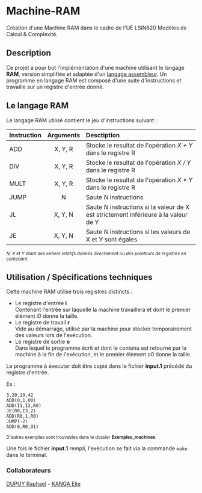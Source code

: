 # Machine-RAM
Création d'une Machine RAM dans le cadre de l'UE LSIN620 Modèles de Calcul & Complexité.

## Description
Ce projet a pour but l'implémentation d'une machine utilisant le langage **RAM**, version simplifiée et adaptée d'un [langage assembleur](https://fr.wikipedia.org/wiki/Assembleur). Un programme en langage RAM est composé d'une suite d'instructions et travaille sur un registre d'entrée donné.

## Le langage RAM
Le langage RAM utilisé contient le jeu d'instructions suivant :

| Instruction | Arguments | Desctiption |
| :- | :-: | :- |
| ADD | X, Y, R | Stocke le resultat de l'opération *X + Y* dans le registre R |
| DIV | X, Y, R | Stocke le resultat de l'opération *X / Y* dans le registre R |
| MULT | X, Y, R | Stocke le resultat de l'opération *X * Y* dans le registre R |
| JUMP | N | Saute *N* instructions |
| JL | X, Y, N | Saute *N* instructions si la valeur de X est strictement inférieure à la valeur de Y |
| JE | X, Y, N | Saute *N* instructions si les valeurs de X et Y sont égales |

<sub>*N, X et Y étant des entiers relatifs donnés directement ou des pointeurs de registres en contenant.*</sub>

## Utilisation / Spécifications techniques

Cette machine RAM utilise trois registres distincts :
 - Le registre d'entrée **i**  
Contenant l'entrée sur laquelle la machine travaillera et dont le premier élément i0 donne la taille.  
 - Le registre de travail **r**  
 Vide au démarrage, utilisé par la machine pour stocker temporairement des valeurs lors de l'exécution.  
 - Le registre de sortie **o**  
 Dans lequel le programme écrit et dont le contenu est retourné par la machine à la fin de l'exécution, et le premier élement o0 donne la taille.

Le programme à éxecuter doit être copié dans le fichier **input.1** précédé du registre d'entrée.

Ex :
```
3,20,19,42
ADD(0,1,O0)
ADD(I1,I2,R0)
JE(R0,I3,2)
ADD(R0,1,R0)
JUMP(-2)
ADD(0,R0,O1)
```

 <sub>D'autres exemples sont trouvables dans le dossier **Exemples_machines**.</sub>

Une fois le fichier **input.1** rempli, l'exécution se fait via la commande ```make``` dans le terminal.



### Collaborateurs
[DUPUY Raphael](https://www.linkedin.com/in/raphael-dupuy/) - [KANGA Elie](https://www.linkedin.com/in/elie-kanga/)

